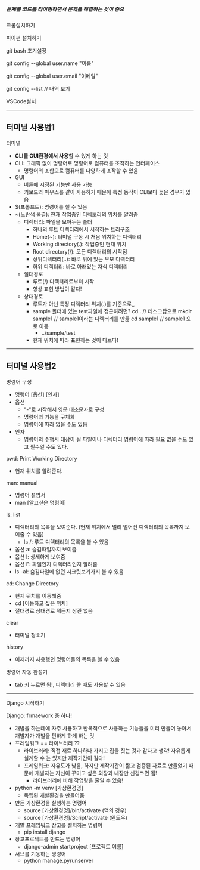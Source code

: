 ##### 문제를 코드를 타이핑하면서 문제를 해결하는 것이 중요

크롬설치하기

파이썬 설치하기

git bash 초기설정

git config --global user.name "이름"

git config --global user.email "이메일"

git config --list // 내역 보기

VSCode설치

------



## 터미널 사용법1

터미널

* **CLI를 GUI환경에서 사용**할 수 있게 하는 것
* CLI: 그래픽 없이 명령어로 명령어로 컴퓨터를 조작하는 인터페이스
  * 명령어의 조합으로 컴퓨터를 다양하게 조작할 수 있음
* GUI
  * 버튼에 지정된 기능만 사용 가능
  * 키보드와 마우스를 같이 사용하기 때문에 특정 동작이 CLI보다 늦은 경우가 있음
* $(프롬프트): 명령어를 칠 수 있음
* ~(노란색 물결): 현재 작업중인 디렉토리의 위치를 알려줌
  * 디렉터리: 파일을 모아두는 폴더
    * 하나의 루트 디렉터리에서 시작하는 트리구조
    * Home(~): 터미널 구동 시 처음 위치하는 디렉터리
    * Working directory(.): 작업중인 현재 위치
    * Root directory(/): 모든 디렉터리의 시작점
    * 상위디렉터리(..): 바로 위에 있는 부모 디렉터리
    * 하위 디렉터리: 바로 아래있는 자식 디렉터리
  * 절대경로
    * 루트(/) 디렉터리로부터 시작
    * 항상 표현 방법이 같다!
  * 상대경로
    * 루트가 아닌 특정 디렉터리 위치(.)를 기준으로,,
    * sample 폴더에 있는 test파일에 접근하려면?
      cd.. // 데스크탑으로
      mkdir sample1 // sample1이라는 디렉터리를 만듦
      cd sample1 // sample1 으로 이동
      * ../sample/test
    * 현재 위치에 따라 표현하는 것이 다르다!

------



## 터미널 사용법2

명령어 구성

* 명령어 [옵션] [인자]
* 옵션
  * "-"로 시작해서 영문 대소문자로 구성
  * 명령어의 기능을 구체화
  * 명령어에 따라 없을 수도 있음
* 인자
  * 명령어의 수행시 대상이 될 파일이나 디렉터리 명령어에 따라 필요 없을 수도 있고 필수일 수도 있다.

pwd: Print Working Directory

* 현재 위치를 알려준다.



man: manual

* 명령어 설명서
* man [알고싶은 명령어]

ls: list

* 디렉터리의 목록을 보여준다. (현재 위치에서 멀리 떨어진 디렉터리의 목록까지 보여줄 수 있음)
  * ls /: 루트 디렉터리의 목록을 볼 수 있음
* 옵션 a: 숨김파일까지 보여줌
* 옵션 l: 상세하게 보여줌
* 옵션 F: 파일인지 디렉터리인지 알려줌
* ls -al: 숨김파일에  없던 시크릿보기가지 볼 수 있음

cd: Change Directory

* 현재 위치를 이동해줌
* cd [이동하고 싶은 위치]
* 절대경로 상대경로 뭐든지 상관 없음

clear

* 터미널 청소기

history

* 이제까지 사용했던 명령어들의 목록을 볼 수 있음

명령어 자동 완성기

* tab 키 누르면 됨!, 디렉터리 쓸 때도 사용할 수 있음

------

Django 시작하기

Django: frmaework 중 하나!

* 개발을 하는데에 자주 사용하고 반복적으로 사용하는 기능들을 미리 만들어 놓아서 개발자가 개발을 편하게 하게 하는 것
* 프레임워크 == 라이브러리 ??
  * 라이브러리: 직접 재료 하나하나 가지고 집을 짓는 것과 같다고 생각! 자유롭게 설계할 수 는 있지만 제작기간이 길다!
  * 프레임워크: 자유도가 낮음, 하지만 제작기간이 짧고 검증된 자료로 만들었기 때문에 개발자는 자신이 꾸미고 싶은 외장과 내장만 신경쓰면 됨!
    * 라이브러리에 비해 작업량을 줄일 수 있음!
* python -m venv [가상환경명]
  * 독립된 개발환경을 만들어줌
* 만든 가상환경을 실행하는 명령어
  * source [가상환경명]/bin/activate (맥의 경우)
  * source [가상환경명]/Script/activate (윈도우)
* 개발 프레임워크 장고를 설치하는 명령어
  * pip install django
* 장고프로젝트를 만드는 명령어
  * django-admin startproject [프로젝트 이름]
* 서브를 기동하는 명령어
  * python manage.pyrunserver